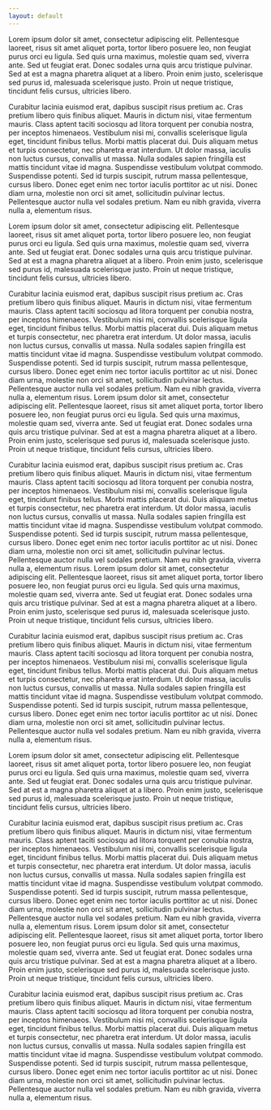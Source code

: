 ```yaml
---
layout: default
---
```

Lorem ipsum dolor sit amet, consectetur adipiscing elit. Pellentesque laoreet, risus sit amet aliquet porta, tortor libero posuere leo, non feugiat purus orci eu ligula. Sed quis urna maximus, molestie quam sed, viverra ante. Sed ut feugiat erat. Donec sodales urna quis arcu tristique pulvinar. Sed at est a magna pharetra aliquet at a libero. Proin enim justo, scelerisque sed purus id, malesuada scelerisque justo. Proin ut neque tristique, tincidunt felis cursus, ultricies libero.

Curabitur lacinia euismod erat, dapibus suscipit risus pretium ac. Cras pretium libero quis finibus aliquet. Mauris in dictum nisi, vitae fermentum mauris. Class aptent taciti sociosqu ad litora torquent per conubia nostra, per inceptos himenaeos. Vestibulum nisi mi, convallis scelerisque ligula eget, tincidunt finibus tellus. Morbi mattis placerat dui. Duis aliquam metus et turpis consectetur, nec pharetra erat interdum. Ut dolor massa, iaculis non luctus cursus, convallis ut massa. Nulla sodales sapien fringilla est mattis tincidunt vitae id magna. Suspendisse vestibulum volutpat commodo. Suspendisse potenti. Sed id turpis suscipit, rutrum massa pellentesque, cursus libero. Donec eget enim nec tortor iaculis porttitor ac ut nisi. Donec diam urna, molestie non orci sit amet, sollicitudin pulvinar lectus. Pellentesque auctor nulla vel sodales pretium. Nam eu nibh gravida, viverra nulla a, elementum risus.

Lorem ipsum dolor sit amet, consectetur adipiscing elit. Pellentesque laoreet, risus sit amet aliquet porta, tortor libero posuere leo, non feugiat purus orci eu ligula. Sed quis urna maximus, molestie quam sed, viverra ante. Sed ut feugiat erat. Donec sodales urna quis arcu tristique pulvinar. Sed at est a magna pharetra aliquet at a libero. Proin enim justo, scelerisque sed purus id, malesuada scelerisque justo. Proin ut neque tristique, tincidunt felis cursus, ultricies libero.

Curabitur lacinia euismod erat, dapibus suscipit risus pretium ac. Cras pretium libero quis finibus aliquet. Mauris in dictum nisi, vitae fermentum mauris. Class aptent taciti sociosqu ad litora torquent per conubia nostra, per inceptos himenaeos. Vestibulum nisi mi, convallis scelerisque ligula eget, tincidunt finibus tellus. Morbi mattis placerat dui. Duis aliquam metus et turpis consectetur, nec pharetra erat interdum. Ut dolor massa, iaculis non luctus cursus, convallis ut massa. Nulla sodales sapien fringilla est mattis tincidunt vitae id magna. Suspendisse vestibulum volutpat commodo. Suspendisse potenti. Sed id turpis suscipit, rutrum massa pellentesque, cursus libero. Donec eget enim nec tortor iaculis porttitor ac ut nisi. Donec diam urna, molestie non orci sit amet, sollicitudin pulvinar lectus. Pellentesque auctor nulla vel sodales pretium. Nam eu nibh gravida, viverra nulla a, elementum risus.
Lorem ipsum dolor sit amet, consectetur adipiscing elit. Pellentesque laoreet, risus sit amet aliquet porta, tortor libero posuere leo, non feugiat purus orci eu ligula. Sed quis urna maximus, molestie quam sed, viverra ante. Sed ut feugiat erat. Donec sodales urna quis arcu tristique pulvinar. Sed at est a magna pharetra aliquet at a libero. Proin enim justo, scelerisque sed purus id, malesuada scelerisque justo. Proin ut neque tristique, tincidunt felis cursus, ultricies libero.

Curabitur lacinia euismod erat, dapibus suscipit risus pretium ac. Cras pretium libero quis finibus aliquet. Mauris in dictum nisi, vitae fermentum mauris. Class aptent taciti sociosqu ad litora torquent per conubia nostra, per inceptos himenaeos. Vestibulum nisi mi, convallis scelerisque ligula eget, tincidunt finibus tellus. Morbi mattis placerat dui. Duis aliquam metus et turpis consectetur, nec pharetra erat interdum. Ut dolor massa, iaculis non luctus cursus, convallis ut massa. Nulla sodales sapien fringilla est mattis tincidunt vitae id magna. Suspendisse vestibulum volutpat commodo. Suspendisse potenti. Sed id turpis suscipit, rutrum massa pellentesque, cursus libero. Donec eget enim nec tortor iaculis porttitor ac ut nisi. Donec diam urna, molestie non orci sit amet, sollicitudin pulvinar lectus. Pellentesque auctor nulla vel sodales pretium. Nam eu nibh gravida, viverra nulla a, elementum risus.
Lorem ipsum dolor sit amet, consectetur adipiscing elit. Pellentesque laoreet, risus sit amet aliquet porta, tortor libero posuere leo, non feugiat purus orci eu ligula. Sed quis urna maximus, molestie quam sed, viverra ante. Sed ut feugiat erat. Donec sodales urna quis arcu tristique pulvinar. Sed at est a magna pharetra aliquet at a libero. Proin enim justo, scelerisque sed purus id, malesuada scelerisque justo. Proin ut neque tristique, tincidunt felis cursus, ultricies libero.

Curabitur lacinia euismod erat, dapibus suscipit risus pretium ac. Cras pretium libero quis finibus aliquet. Mauris in dictum nisi, vitae fermentum mauris. Class aptent taciti sociosqu ad litora torquent per conubia nostra, per inceptos himenaeos. Vestibulum nisi mi, convallis scelerisque ligula eget, tincidunt finibus tellus. Morbi mattis placerat dui. Duis aliquam metus et turpis consectetur, nec pharetra erat interdum. Ut dolor massa, iaculis non luctus cursus, convallis ut massa. Nulla sodales sapien fringilla est mattis tincidunt vitae id magna. Suspendisse vestibulum volutpat commodo. Suspendisse potenti. Sed id turpis suscipit, rutrum massa pellentesque, cursus libero. Donec eget enim nec tortor iaculis porttitor ac ut nisi. Donec diam urna, molestie non orci sit amet, sollicitudin pulvinar lectus. Pellentesque auctor nulla vel sodales pretium. Nam eu nibh gravida, viverra nulla a, elementum risus.

Lorem ipsum dolor sit amet, consectetur adipiscing elit. Pellentesque laoreet, risus sit amet aliquet porta, tortor libero posuere leo, non feugiat purus orci eu ligula. Sed quis urna maximus, molestie quam sed, viverra ante. Sed ut feugiat erat. Donec sodales urna quis arcu tristique pulvinar. Sed at est a magna pharetra aliquet at a libero. Proin enim justo, scelerisque sed purus id, malesuada scelerisque justo. Proin ut neque tristique, tincidunt felis cursus, ultricies libero.

Curabitur lacinia euismod erat, dapibus suscipit risus pretium ac. Cras pretium libero quis finibus aliquet. Mauris in dictum nisi, vitae fermentum mauris. Class aptent taciti sociosqu ad litora torquent per conubia nostra, per inceptos himenaeos. Vestibulum nisi mi, convallis scelerisque ligula eget, tincidunt finibus tellus. Morbi mattis placerat dui. Duis aliquam metus et turpis consectetur, nec pharetra erat interdum. Ut dolor massa, iaculis non luctus cursus, convallis ut massa. Nulla sodales sapien fringilla est mattis tincidunt vitae id magna. Suspendisse vestibulum volutpat commodo. Suspendisse potenti. Sed id turpis suscipit, rutrum massa pellentesque, cursus libero. Donec eget enim nec tortor iaculis porttitor ac ut nisi. Donec diam urna, molestie non orci sit amet, sollicitudin pulvinar lectus. Pellentesque auctor nulla vel sodales pretium. Nam eu nibh gravida, viverra nulla a, elementum risus.
Lorem ipsum dolor sit amet, consectetur adipiscing elit. Pellentesque laoreet, risus sit amet aliquet porta, tortor libero posuere leo, non feugiat purus orci eu ligula. Sed quis urna maximus, molestie quam sed, viverra ante. Sed ut feugiat erat. Donec sodales urna quis arcu tristique pulvinar. Sed at est a magna pharetra aliquet at a libero. Proin enim justo, scelerisque sed purus id, malesuada scelerisque justo. Proin ut neque tristique, tincidunt felis cursus, ultricies libero.

Curabitur lacinia euismod erat, dapibus suscipit risus pretium ac. Cras pretium libero quis finibus aliquet. Mauris in dictum nisi, vitae fermentum mauris. Class aptent taciti sociosqu ad litora torquent per conubia nostra, per inceptos himenaeos. Vestibulum nisi mi, convallis scelerisque ligula eget, tincidunt finibus tellus. Morbi mattis placerat dui. Duis aliquam metus et turpis consectetur, nec pharetra erat interdum. Ut dolor massa, iaculis non luctus cursus, convallis ut massa. Nulla sodales sapien fringilla est mattis tincidunt vitae id magna. Suspendisse vestibulum volutpat commodo. Suspendisse potenti. Sed id turpis suscipit, rutrum massa pellentesque, cursus libero. Donec eget enim nec tortor iaculis porttitor ac ut nisi. Donec diam urna, molestie non orci sit amet, sollicitudin pulvinar lectus. Pellentesque auctor nulla vel sodales pretium. Nam eu nibh gravida, viverra nulla a, elementum risus.